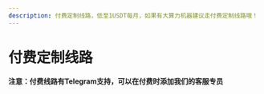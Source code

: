 ```yaml
---
description: 付费定制线路，低至1USDT每月，如果有大算力机器建议走付费定制线路哦！
---
```


# 付费定制线路

**注意：付费线路有Telegram支持，可以在付费时添加我们的客服专员**
